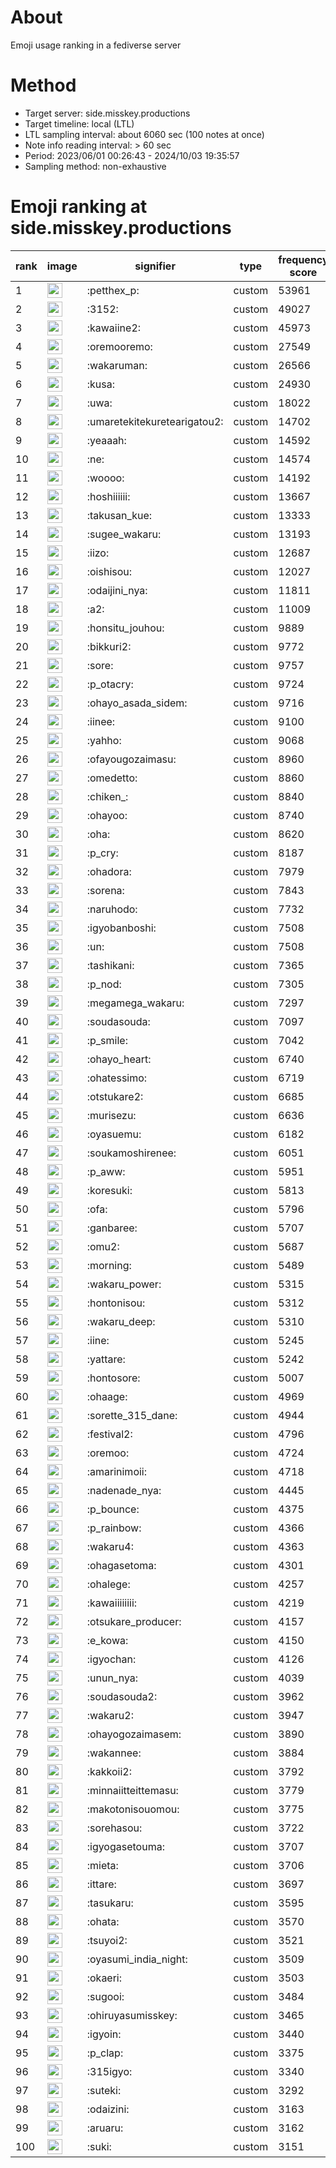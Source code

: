 # About
Emoji usage ranking in a fediverse server

# Method
- Target server: side.misskey.productions
- Target timeline: local (LTL)
- LTL sampling interval: about 6060 sec (100 notes at once)
- Note info reading interval: > 60 sec
- Period: 2023/06/01 00:26:43 - 2024/10/03 19:35:57 
- Sampling method: non-exhaustive

# Emoji ranking at side.misskey.productions

|rank|image|signifier|type|frequency score|
|----|----|----|----|----|
|1|<img height="24" src="https://side.misskey.productions/emoji/petthex_p.webp">|:petthex_p:|custom|53961|
|2|<img height="24" src="https://side.misskey.productions/emoji/3152.webp">|:3152:|custom|49027|
|3|<img height="24" src="https://side.misskey.productions/emoji/kawaiine2.webp">|:kawaiine2:|custom|45973|
|4|<img height="24" src="https://side.misskey.productions/emoji/oremooremo.webp">|:oremooremo:|custom|27549|
|5|<img height="24" src="https://side.misskey.productions/emoji/wakaruman.webp">|:wakaruman:|custom|26566|
|6|<img height="24" src="https://side.misskey.productions/emoji/kusa.webp">|:kusa:|custom|24930|
|7|<img height="24" src="https://side.misskey.productions/emoji/uwa.webp">|:uwa:|custom|18022|
|8|<img height="24" src="https://side.misskey.productions/emoji/umaretekitekuretearigatou2.webp">|:umaretekitekuretearigatou2:|custom|14702|
|9|<img height="24" src="https://side.misskey.productions/emoji/yeaaah.webp">|:yeaaah:|custom|14592|
|10|<img height="24" src="https://side.misskey.productions/emoji/ne.webp">|:ne:|custom|14574|
|11|<img height="24" src="https://side.misskey.productions/emoji/woooo.webp">|:woooo:|custom|14192|
|12|<img height="24" src="https://side.misskey.productions/emoji/hoshiiiiii.webp">|:hoshiiiiii:|custom|13667|
|13|<img height="24" src="https://side.misskey.productions/emoji/takusan_kue.webp">|:takusan_kue:|custom|13333|
|14|<img height="24" src="https://side.misskey.productions/emoji/sugee_wakaru.webp">|:sugee_wakaru:|custom|13193|
|15|<img height="24" src="https://side.misskey.productions/emoji/iizo.webp">|:iizo:|custom|12687|
|16|<img height="24" src="https://side.misskey.productions/emoji/oishisou.webp">|:oishisou:|custom|12027|
|17|<img height="24" src="https://side.misskey.productions/emoji/odaijini_nya.webp">|:odaijini_nya:|custom|11811|
|18|<img height="24" src="https://side.misskey.productions/emoji/a2.webp">|:a2:|custom|11009|
|19|<img height="24" src="https://side.misskey.productions/emoji/honsitu_jouhou.webp">|:honsitu_jouhou:|custom|9889|
|20|<img height="24" src="https://side.misskey.productions/emoji/bikkuri2.webp">|:bikkuri2:|custom|9772|
|21|<img height="24" src="https://side.misskey.productions/emoji/sore.webp">|:sore:|custom|9757|
|22|<img height="24" src="https://side.misskey.productions/emoji/p_otacry.webp">|:p_otacry:|custom|9724|
|23|<img height="24" src="https://side.misskey.productions/emoji/ohayo_asada_sidem.webp">|:ohayo_asada_sidem:|custom|9716|
|24|<img height="24" src="https://side.misskey.productions/emoji/iinee.webp">|:iinee:|custom|9100|
|25|<img height="24" src="https://side.misskey.productions/emoji/yahho.webp">|:yahho:|custom|9068|
|26|<img height="24" src="https://side.misskey.productions/emoji/ofayougozaimasu.webp">|:ofayougozaimasu:|custom|8960|
|27|<img height="24" src="https://side.misskey.productions/emoji/omedetto.webp">|:omedetto:|custom|8860|
|28|<img height="24" src="https://side.misskey.productions/emoji/chiken_.webp">|:chiken_:|custom|8840|
|29|<img height="24" src="https://side.misskey.productions/emoji/ohayoo.webp">|:ohayoo:|custom|8740|
|30|<img height="24" src="https://side.misskey.productions/emoji/oha.webp">|:oha:|custom|8620|
|31|<img height="24" src="https://side.misskey.productions/emoji/p_cry.webp">|:p_cry:|custom|8187|
|32|<img height="24" src="https://side.misskey.productions/emoji/ohadora.webp">|:ohadora:|custom|7979|
|33|<img height="24" src="https://side.misskey.productions/emoji/sorena.webp">|:sorena:|custom|7843|
|34|<img height="24" src="https://side.misskey.productions/emoji/naruhodo.webp">|:naruhodo:|custom|7732|
|35|<img height="24" src="https://side.misskey.productions/emoji/igyobanboshi.webp">|:igyobanboshi:|custom|7508|
|36|<img height="24" src="https://side.misskey.productions/emoji/un.webp">|:un:|custom|7508|
|37|<img height="24" src="https://side.misskey.productions/emoji/tashikani.webp">|:tashikani:|custom|7365|
|38|<img height="24" src="https://side.misskey.productions/emoji/p_nod.webp">|:p_nod:|custom|7305|
|39|<img height="24" src="https://side.misskey.productions/emoji/megamega_wakaru.webp">|:megamega_wakaru:|custom|7297|
|40|<img height="24" src="https://side.misskey.productions/emoji/soudasouda.webp">|:soudasouda:|custom|7097|
|41|<img height="24" src="https://side.misskey.productions/emoji/p_smile.webp">|:p_smile:|custom|7042|
|42|<img height="24" src="https://side.misskey.productions/emoji/ohayo_heart.webp">|:ohayo_heart:|custom|6740|
|43|<img height="24" src="https://side.misskey.productions/emoji/ohatessimo.webp">|:ohatessimo:|custom|6719|
|44|<img height="24" src="https://side.misskey.productions/emoji/otstukare2.webp">|:otstukare2:|custom|6685|
|45|<img height="24" src="https://side.misskey.productions/emoji/murisezu.webp">|:murisezu:|custom|6636|
|46|<img height="24" src="https://side.misskey.productions/emoji/oyasuemu.webp">|:oyasuemu:|custom|6182|
|47|<img height="24" src="https://side.misskey.productions/emoji/soukamoshirenee.webp">|:soukamoshirenee:|custom|6051|
|48|<img height="24" src="https://side.misskey.productions/emoji/p_aww.webp">|:p_aww:|custom|5951|
|49|<img height="24" src="https://side.misskey.productions/emoji/koresuki.webp">|:koresuki:|custom|5813|
|50|<img height="24" src="https://side.misskey.productions/emoji/ofa.webp">|:ofa:|custom|5796|
|51|<img height="24" src="https://side.misskey.productions/emoji/ganbaree.webp">|:ganbaree:|custom|5707|
|52|<img height="24" src="https://side.misskey.productions/emoji/omu2.webp">|:omu2:|custom|5687|
|53|<img height="24" src="https://side.misskey.productions/emoji/morning.webp">|:morning:|custom|5489|
|54|<img height="24" src="https://side.misskey.productions/emoji/wakaru_power.webp">|:wakaru_power:|custom|5315|
|55|<img height="24" src="https://side.misskey.productions/emoji/hontonisou.webp">|:hontonisou:|custom|5312|
|56|<img height="24" src="https://side.misskey.productions/emoji/wakaru_deep.webp">|:wakaru_deep:|custom|5310|
|57|<img height="24" src="https://side.misskey.productions/emoji/iine.webp">|:iine:|custom|5245|
|58|<img height="24" src="https://side.misskey.productions/emoji/yattare.webp">|:yattare:|custom|5242|
|59|<img height="24" src="https://side.misskey.productions/emoji/hontosore.webp">|:hontosore:|custom|5007|
|60|<img height="24" src="https://side.misskey.productions/emoji/ohaage.webp">|:ohaage:|custom|4969|
|61|<img height="24" src="https://side.misskey.productions/emoji/sorette_315_dane.webp">|:sorette_315_dane:|custom|4944|
|62|<img height="24" src="https://side.misskey.productions/emoji/festival2.webp">|:festival2:|custom|4796|
|63|<img height="24" src="https://side.misskey.productions/emoji/oremoo.webp">|:oremoo:|custom|4724|
|64|<img height="24" src="https://side.misskey.productions/emoji/amarinimoii.webp">|:amarinimoii:|custom|4718|
|65|<img height="24" src="https://side.misskey.productions/emoji/nadenade_nya.webp">|:nadenade_nya:|custom|4445|
|66|<img height="24" src="https://side.misskey.productions/emoji/p_bounce.webp">|:p_bounce:|custom|4375|
|67|<img height="24" src="https://side.misskey.productions/emoji/p_rainbow.webp">|:p_rainbow:|custom|4366|
|68|<img height="24" src="https://side.misskey.productions/emoji/wakaru4.webp">|:wakaru4:|custom|4363|
|69|<img height="24" src="https://side.misskey.productions/emoji/ohagasetoma.webp">|:ohagasetoma:|custom|4301|
|70|<img height="24" src="https://side.misskey.productions/emoji/ohalege.webp">|:ohalege:|custom|4257|
|71|<img height="24" src="https://side.misskey.productions/emoji/kawaiiiiiiii.webp">|:kawaiiiiiiii:|custom|4219|
|72|<img height="24" src="https://side.misskey.productions/emoji/otsukare_producer.webp">|:otsukare_producer:|custom|4157|
|73|<img height="24" src="https://side.misskey.productions/emoji/e_kowa.webp">|:e_kowa:|custom|4150|
|74|<img height="24" src="https://side.misskey.productions/emoji/igyochan.webp">|:igyochan:|custom|4126|
|75|<img height="24" src="https://side.misskey.productions/emoji/unun_nya.webp">|:unun_nya:|custom|4039|
|76|<img height="24" src="https://side.misskey.productions/emoji/soudasouda2.webp">|:soudasouda2:|custom|3962|
|77|<img height="24" src="https://side.misskey.productions/emoji/wakaru2.webp">|:wakaru2:|custom|3947|
|78|<img height="24" src="https://side.misskey.productions/emoji/ohayogozaimasem.webp">|:ohayogozaimasem:|custom|3890|
|79|<img height="24" src="https://side.misskey.productions/emoji/wakannee.webp">|:wakannee:|custom|3884|
|80|<img height="24" src="https://side.misskey.productions/emoji/kakkoii2.webp">|:kakkoii2:|custom|3792|
|81|<img height="24" src="https://side.misskey.productions/emoji/minnaiitteittemasu.webp">|:minnaiitteittemasu:|custom|3779|
|82|<img height="24" src="https://side.misskey.productions/emoji/makotonisouomou.webp">|:makotonisouomou:|custom|3775|
|83|<img height="24" src="https://side.misskey.productions/emoji/sorehasou.webp">|:sorehasou:|custom|3722|
|84|<img height="24" src="https://side.misskey.productions/emoji/igyogasetouma.webp">|:igyogasetouma:|custom|3707|
|85|<img height="24" src="https://side.misskey.productions/emoji/mieta.webp">|:mieta:|custom|3706|
|86|<img height="24" src="https://side.misskey.productions/emoji/ittare.webp">|:ittare:|custom|3697|
|87|<img height="24" src="https://side.misskey.productions/emoji/tasukaru.webp">|:tasukaru:|custom|3595|
|88|<img height="24" src="https://side.misskey.productions/emoji/ohata.webp">|:ohata:|custom|3570|
|89|<img height="24" src="https://side.misskey.productions/emoji/tsuyoi2.webp">|:tsuyoi2:|custom|3521|
|90|<img height="24" src="https://side.misskey.productions/emoji/oyasumi_india_night.webp">|:oyasumi_india_night:|custom|3509|
|91|<img height="24" src="https://side.misskey.productions/emoji/okaeri.webp">|:okaeri:|custom|3503|
|92|<img height="24" src="https://side.misskey.productions/emoji/sugooi.webp">|:sugooi:|custom|3484|
|93|<img height="24" src="https://side.misskey.productions/emoji/ohiruyasumisskey.webp">|:ohiruyasumisskey:|custom|3465|
|94|<img height="24" src="https://side.misskey.productions/emoji/igyoin.webp">|:igyoin:|custom|3440|
|95|<img height="24" src="https://side.misskey.productions/emoji/p_clap.webp">|:p_clap:|custom|3375|
|96|<img height="24" src="https://side.misskey.productions/emoji/315igyo.webp">|:315igyo:|custom|3340|
|97|<img height="24" src="https://side.misskey.productions/emoji/suteki.webp">|:suteki:|custom|3292|
|98|<img height="24" src="https://side.misskey.productions/emoji/odaizini.webp">|:odaizini:|custom|3163|
|99|<img height="24" src="https://side.misskey.productions/emoji/aruaru.webp">|:aruaru:|custom|3162|
|100|<img height="24" src="https://side.misskey.productions/emoji/suki.webp">|:suki:|custom|3151|
